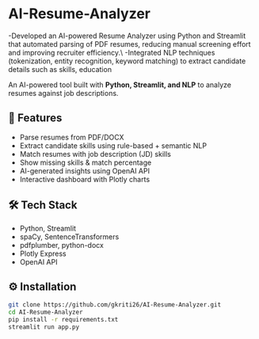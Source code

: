# AI-Resume-Analyzer
-Developed an AI-powered Resume Analyzer using Python and Streamlit that automated parsing of PDF resumes, reducing manual screening effort and improving recruiter efficiency.\\      -Integrated NLP techniques (tokenization, entity recognition, keyword matching) to extract candidate details such as skills, education

An AI-powered tool built with **Python, Streamlit, and NLP** to analyze resumes against job descriptions.

## 🚀 Features
- Parse resumes from PDF/DOCX
- Extract candidate skills using rule-based + semantic NLP
- Match resumes with job description (JD) skills
- Show missing skills & match percentage
- AI-generated insights using OpenAI API
- Interactive dashboard with Plotly charts

## 🛠 Tech Stack
- Python, Streamlit
- spaCy, SentenceTransformers
- pdfplumber, python-docx
- Plotly Express
- OpenAI API

## ⚙️ Installation
```bash
git clone https://github.com/gkriti26/AI-Resume-Analyzer.git
cd AI-Resume-Analyzer
pip install -r requirements.txt
streamlit run app.py
